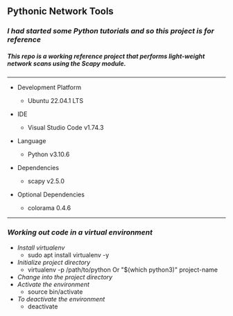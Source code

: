 ## Pythonic Network Tools

### _I had started some Python tutorials and so this project is for reference_

##### This repo is a working reference project that performs light-weight network scans using the Scapy module.

---

- Development Platform
  - Ubuntu 22.04.1 LTS
- IDE
  - Visual Studio Code v1.74.3
- Language
  - Python v3.10.6

- Dependencies
  - scapy v2.5.0
- Optional Dependencies
  - colorama 0.4.6

---

### _Working out code in a virtual environment_

- _Install virtualenv_
  - sudo apt install virtualenv -y
- _Initialize project directory_
  - virtualenv -p /path/to/python Or "$(which python3)" project-name
- _Change into the project directory_
- _Activate the environment_
  - source bin/activate
- _To deactivate the environment_
  - deactivate
